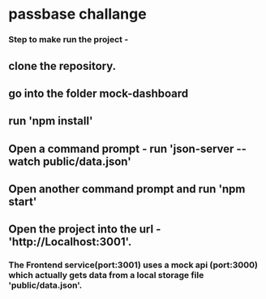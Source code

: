 # passbase challange

### Step to make run the project - 
## clone the repository.
## go into the folder mock-dashboard
## run 'npm install'
## Open a command prompt - run 'json-server --watch public/data.json'
## Open another command prompt and run 'npm start'
## Open the project into the url - 'http://Localhost:3001'.

### The Frontend service(port:3001) uses a mock api (port:3000) which actually gets data from a local storage file 'public/data.json'.
